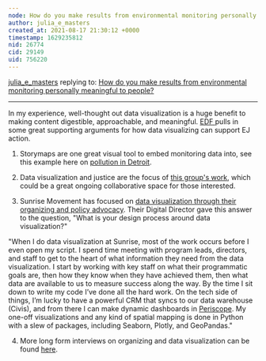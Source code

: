 ```yaml
---
node: How do you make results from environmental monitoring personally meaningful to people?
author: julia_e_masters
created_at: 2021-08-17 21:30:12 +0000
timestamp: 1629235812
nid: 26774
cid: 29149
uid: 756220
---
```




[julia_e_masters](../profile/julia_e_masters) replying to: [How do you make results from environmental monitoring personally meaningful to people?](../notes/bhamster/06-02-2021/how-do-you-make-results-from-environmental-monitoring-personally-meaningful-to-people)

----
In my experience, well-thought out data visualization is a huge benefit to making content digestible, approachable, and meaningful.   [EDF ](https://business.edf.org/insights/how-data-visualization-can-accelerate-environmental-progress/) pulls in some great supporting arguments for how data visualizing can support EJ action.  
1.  Storymaps are one great visual tool to embed monitoring data into, see this example here on [pollution in Detroit](https://storymaps.arcgis.com/stories/66cb46d9eb394990adfa5ceef4a48bbd).  

2.  Data visualization and justice are the focus of [this group's work](https://envirodatagov.org/environmental-data-justice/), which could be a great ongoing collaborative space for those interested.

3.  Sunrise Movement has focused on [data visualization through their organizing and policy advocacy](https://medium.com/nightingale/what-is-the-role-of-data-viz-in-the-movement-to-stop-the-climate-crisis-a82fe3e24eab).  Their Digital Director gave this answer to the question, "What is your design process around data visualization?"

"When I do data visualization at Sunrise, most of the work occurs before I even open my script. I spend time meeting with program leads, directors, and staff to get to the heart of what information they need from the data visualization. I start by working with key staff on what their programmatic goals are, then how they know when they have achieved them, then what data are available to us to measure success along the way. By the time I sit down to write my code I’ve done all the hard work. On the tech side of things, I’m lucky to have a powerful CRM that syncs to our data warehouse (Civis), and from there I can make dynamic dashboards in [Periscope](https://www.periscopedashboard.com/). My one-off visualizations and any kind of spatial mapping is done in Python with a slew of packages, including Seaborn, Plotly, and GeoPandas."

4.  More long form interviews on organizing and data visualization can be found [here](https://medium.com/nightingale/topics-in-data-viz/home).  